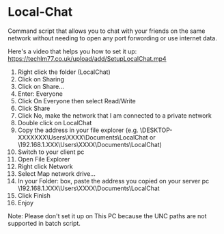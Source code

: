 # Local-Chat
Command script that allows you to chat with your friends on the same network without needing to open any port forwording or use internet data.

Here's a video that helps you how to set it up: https://techlm77.co.uk/upload/add/SetupLocalChat.mp4

1. Right click the folder (LocalChat)
2. Click on Sharing
3. Click on Share...
4. Enter: Everyone
5. Click On Everyone then select Read/Write
6. Click Share
7. Click No, make the network that I am connected to a private network
8. Double click on LocalChat
9. Copy the address in your file explorer (e.g. \\DESKTOP-XXXXXXX\Users\XXXX\Documents\LocalChat or \\192.168.1.XXX\Users\XXXX\Documents\LocalChat)
10. Switch to your client pc
11. Open File Explorer
12. Right click Network
13. Select Map network drive...
14. In your Folder: box, paste the address you copied on your server pc \\192.168.1.XXX\Users\XXXX\Documents\LocalChat
15. Click Finish
16. Enjoy

Note: Please don't set it up on This PC because the UNC paths are not supported in batch script.
